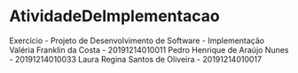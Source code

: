 # AtividadeDeImplementacao
Exercício - Projeto de Desenvolvimento de Software - Implementação
Valéria Franklin da Costa - 20191214010011
Pedro Henrique de Araújo Nunes - 20191214010033
Laura Regina Santos de Oliveira - 20191214010017